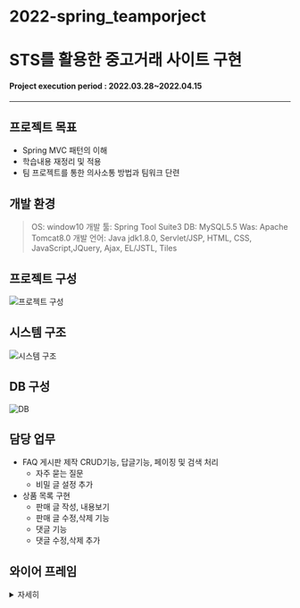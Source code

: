 # 2022-spring_teamporject
# STS를 활용한 중고거래 사이트 구현

#### Project execution period : 2022.03.28~2022.04.15

-----------------------
## 프로젝트 목표

- Spring MVC 패턴의 이해
- 학습내용 재정리 및 적용
- 팀 프로젝트를 통한 의사소통 방법과 팀워크 단련

## 개발 환경
> OS: window10
> 개발 툴: Spring Tool Suite3
> DB: MySQL5.5
> Was: Apache Tomcat8.0
> 개발 언어: Java jdk1.8.0, Servlet/JSP, HTML, CSS, JavaScript,JQuery, Ajax, EL/JSTL, Tiles

## 프로젝트 구성
![프로젝트 구성](https://user-images.githubusercontent.com/86759846/171405241-b2264777-1fcd-409e-8484-2468bb787179.PNG)

## 시스템 구조 
![시스템 구조](https://user-images.githubusercontent.com/86759846/171405384-8a2a3522-d55e-4e94-9b65-b204db9d5a76.PNG)

## DB 구성
![DB](https://user-images.githubusercontent.com/86759846/171405562-6fe82896-ab81-4444-936d-ce8238d1ecf9.PNG)

## 담당 업무
- FAQ 게시판 제작 CRUD기능, 답글기능, 페이징 및 검색 처리
    - 자주 묻는 질문
    - 비밀 글 설정 추가
- 상품 목록 구현
    - 판매 글 작성, 내용보기
    - 판매 글 수정,삭제 기능
    - 댓글 기능
    - 댓글 수정,삭제 추가

## 와이어 프레임 
<details>
    <summary>자세히</summary>

1. 홈 화면 
    
![홈화면](https://user-images.githubusercontent.com/86759846/171406101-3ffaa044-be30-4544-a3a2-e891aa61d7c9.PNG)

2. 로그인, 회원가입
    
![로그인_회원가입](https://user-images.githubusercontent.com/86759846/171406255-8cc0b40d-eee0-47bb-bf62-d46f0ffd5193.PNG)

3. 정보 수정, 회원 탈퇴
    
![내정보수정](https://user-images.githubusercontent.com/86759846/171406473-7ad78a8b-c388-494e-8414-c195c6b3e91b.PNG)

4. 상품 목록
    
![상품 목록](https://user-images.githubusercontent.com/86759846/171406889-9751608c-8573-4b73-9631-13bd5fba2bbb.PNG)

5. 상품 목록_상세 
    
![판매 글 내용부](https://user-images.githubusercontent.com/86759846/171407092-b921b905-f0d7-47d6-a6bb-9f49843546f7.PNG)

6. 자주 묻는 질문
    
![자주 묻는 질문](https://user-images.githubusercontent.com/86759846/171407858-485f48ff-6517-40d0-90ea-595ae7188a28.PNG)

7. 자주 묻는 질문 클릭 시

![자주 묻는 질문_클릭시](https://user-images.githubusercontent.com/86759846/171408032-0d9fc0e9-2463-4161-8035-37ec51efedd4.PNG)

8. FAQ 문의하기 클릭 시

![문의 사항 작성](https://user-images.githubusercontent.com/86759846/171408251-bdff0950-79e9-40e5-922b-f15220d8b824.PNG)

9. 문의 내역

![문의 내역](https://user-images.githubusercontent.com/86759846/171408410-d144b96c-0137-4f95-90e7-2a061ec2e9bd.PNG)

</details>
